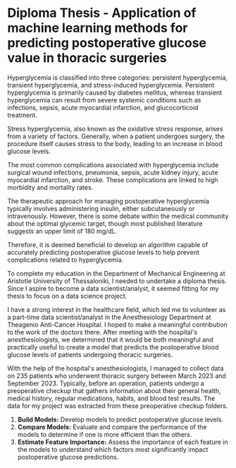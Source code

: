 # Diploma Thesis - Application of machine learning methods for predicting postoperative glucose value in thoracic surgeries

Hyperglycemia is classified into three categories: persistent hyperglycemia, transient hyperglycemia, and stress-induced hyperglycemia. Persistent hyperglycemia is primarily caused by diabetes mellitus, whereas transient hyperglycemia can result from severe systemic conditions such as infections, sepsis, acute myocardial infarction, and glucocorticoid treatment.

Stress hyperglycemia, also known as the oxidative stress response, arises from a variety of factors. Generally, when a patient undergoes surgery, the procedure itself causes stress to the body, leading to an increase in blood glucose levels.

The most common complications associated with hyperglycemia include surgical wound infections, pneumonia, sepsis, acute kidney injury, acute myocardial infarction, and stroke. These complications are linked to high morbidity and mortality rates.

The therapeutic approach for managing postoperative hyperglycemia typically involves administering insulin, either subcutaneously or intravenously. However, there is some debate within the medical community about the optimal glycemic target, though most published literature suggests an upper limit of 180 mg/dL.

Therefore, it is deemed beneficial to develop an algorithm capable of accurately predicting postoperative glucose levels to help prevent complications related to hyperglycemia.

To complete my education in the Department of Mechanical Engineering at Aristotle University of Thessaloniki, I needed to undertake a diploma thesis. Since I aspire to become a data scientist/analyst, it seemed fitting for my thesis to focus on a data science project.

I have a strong interest in the healthcare field, which led me to volunteer as a part-time data scientist/analyst in the Anesthesiology Department at Theagenio Anti-Cancer Hospital. I hoped to make a meaningful contribution to the work of the doctors there. After meeting with the hospital's anesthesiologists, we determined that it would be both meaningful and practically useful to create a model that predicts the postoperative blood glucose levels of patients undergoing thoracic surgeries.

With the help of the hospital's anesthesiologists, I managed to collect data on 235 patients who underwent thoracic surgery between March 2023 and September 2023. Typically, before an operation, patients undergo a preoperative checkup that gathers information about their general health, medical history, regular medications, habits, and blood test results. The data for my project was extracted from these preoperative checkup folders. 

1. **Build Models:** Develop models to predict postoperative glucose levels.  
2. **Compare Models:** Evaluate and compare the performance of the models to determine if one is more efficient than the others. 
3. **Estimate Feature Importance:** Assess the importance of each feature in the models to understand which factors most significantly impact postoperative glucose predictions.


